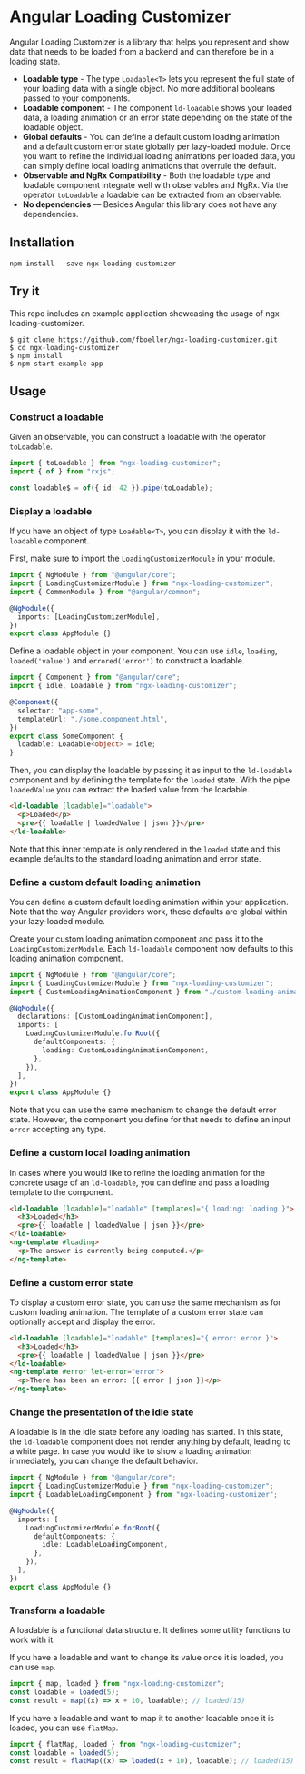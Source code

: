 # Angular Loading Customizer

Angular Loading Customizer is a library that helps you represent and show data that needs to be loaded from a backend and can therefore be in a loading state.

- **Loadable type** - The type `Loadable<T>` lets you represent the full state of your loading data with a single object. No more additional booleans passed to your components.
- **Loadable component** - The component `ld-loadable` shows your loaded data, a loading animation or an error state depending on the state of the loadable object.
- **Global defaults** - You can define a default custom loading animation and a default custom error state globally per lazy-loaded module. Once you want to refine the individual loading animations per loaded data, you can simply define local loading animations that overrule the default.
- **Observable and NgRx Compatibility** - Both the loadable type and loadable component integrate well with observables and NgRx. Via the operator `toLoadable` a loadable can be extracted from an observable.
- **No dependencies** — Besides Angular this library does not have any dependencies.

## Installation

```
npm install --save ngx-loading-customizer
```

## Try it

This repo includes an example application showcasing the usage of ngx-loading-customizer.

```
$ git clone https://github.com/fboeller/ngx-loading-customizer.git
$ cd ngx-loading-customizer
$ npm install
$ npm start example-app
```

## Usage

### Construct a loadable

Given an observable, you can construct a loadable with the operator `toLoadable`.

```typescript
import { toLoadable } from "ngx-loading-customizer";
import { of } from "rxjs";

const loadable$ = of({ id: 42 }).pipe(toLoadable);
```

### Display a loadable

If you have an object of type `Loadable<T>`, you can display it with the `ld-loadable` component.

First, make sure to import the `LoadingCustomizerModule` in your module.

```typescript
import { NgModule } from "@angular/core";
import { LoadingCustomizerModule } from "ngx-loading-customizer";
import { CommonModule } from "@angular/common";

@NgModule({
  imports: [LoadingCustomizerModule],
})
export class AppModule {}
```

Define a loadable object in your component.
You can use `idle`, `loading`, `loaded('value')` and `errored('error')` to construct a loadable.

```typescript
import { Component } from "@angular/core";
import { idle, Loadable } from "ngx-loading-customizer";

@Component({
  selector: "app-some",
  templateUrl: "./some.component.html",
})
export class SomeComponent {
  loadable: Loadable<object> = idle;
}
```

Then, you can display the loadable by passing it as input to the `ld-loadable` component and by defining the template for the `loaded` state.
With the pipe `loadedValue` you can extract the loaded value from the loadable.

```html
<ld-loadable [loadable]="loadable">
  <p>Loaded</p>
  <pre>{{ loadable | loadedValue | json }}</pre>
</ld-loadable>
```

Note that this inner template is only rendered in the `loaded` state and this example defaults to the standard loading animation and error state.

### Define a custom default loading animation

You can define a custom default loading animation within your application.
Note that the way Angular providers work, these defaults are global within your lazy-loaded module.

Create your custom loading animation component and pass it to the `LoadingCustomizerModule`. Each `ld-loadable` component now defaults to this loading animation component.

```typescript
import { NgModule } from "@angular/core";
import { LoadingCustomizerModule } from "ngx-loading-customizer";
import { CustomLoadingAnimationComponent } from "./custom-loading-animation.component";

@NgModule({
  declarations: [CustomLoadingAnimationComponent],
  imports: [
    LoadingCustomizerModule.forRoot({
      defaultComponents: {
        loading: CustomLoadingAnimationComponent,
      },
    }),
  ],
})
export class AppModule {}
```

Note that you can use the same mechanism to change the default error state.
However, the component you define for that needs to define an input `error` accepting any type.

### Define a custom local loading animation

In cases where you would like to refine the loading animation for the concrete usage of an `ld-loadable`, you can define and pass a loading template to the component.

```html
<ld-loadable [loadable]="loadable" [templates]="{ loading: loading }">
  <h3>Loaded</h3>
  <pre>{{ loadable | loadedValue | json }}</pre>
</ld-loadable>
<ng-template #loading>
  <p>The answer is currently being computed.</p>
</ng-template>
```

### Define a custom error state

To display a custom error state, you can use the same mechanism as for custom loading animation.
The template of a custom error state can optionally accept and display the error.

```html
<ld-loadable [loadable]="loadable" [templates]="{ error: error }">
  <h3>Loaded</h3>
  <pre>{{ loadable | loadedValue | json }}</pre>
</ld-loadable>
<ng-template #error let-error="error">
  <p>There has been an error: {{ error | json }}</p>
</ng-template>
```

### Change the presentation of the idle state

A loadable is in the idle state before any loading has started.
In this state, the `ld-loadable` component does not render anything by default, leading to a white page.
In case you would like to show a loading animation immediately, you can change the default behavior.

```typescript
import { NgModule } from "@angular/core";
import { LoadingCustomizerModule } from "ngx-loading-customizer";
import { LoadableLoadingComponent } from "ngx-loading-customizer";

@NgModule({
  imports: [
    LoadingCustomizerModule.forRoot({
      defaultComponents: {
        idle: LoadableLoadingComponent,
      },
    }),
  ],
})
export class AppModule {}
```

### Transform a loadable

A loadable is a functional data structure.
It defines some utility functions to work with it.

If you have a loadable and want to change its value once it is loaded, you can use `map`.

```typescript
import { map, loaded } from "ngx-loading-customizer";
const loadable = loaded(5);
const result = map((x) => x + 10, loadable); // loaded(15)
```

If you have a loadable and want to map it to another loadable once it is loaded, you can use `flatMap`.

```typescript
import { flatMap, loaded } from "ngx-loading-customizer";
const loadable = loaded(5);
const result = flatMap((x) => loaded(x + 10), loadable); // loaded(15)
```
